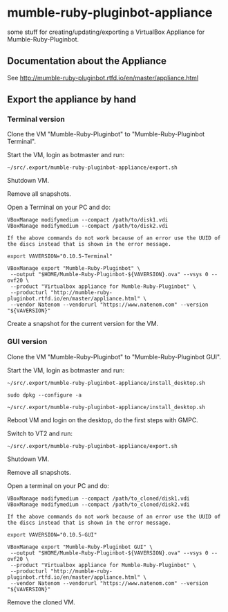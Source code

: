 # mumble-ruby-pluginbot-appliance
some stuff for creating/updating/exporting a VirtualBox Appliance for Mumble-Ruby-Pluginbot.

## Documentation about the Appliance
See http://mumble-ruby-pluginbot.rtfd.io/en/master/appliance.html

## Export the appliance by hand
### Terminal version
Clone the VM "Mumble-Ruby-Pluginbot" to "Mumble-Ruby-Pluginbot Terminal".

Start the VM, login as botmaster and run:

    ~/src/.export/mumble-ruby-pluginbot-appliance/export.sh

Shutdown VM.

Remove all snapshots.

Open a Terminal on your PC and do:

    VBoxManage modifymedium --compact /path/to/disk1.vdi
    VBoxManage modifymedium --compact /path/to/disk2.vdi
    
    If the above commands do not work because of an error use the UUID of the discs instead that is shown in the error message.

    export VAVERSION="0.10.5-Terminal"

    VBoxManage export "Mumble-Ruby-Pluginbot" \
     --output "$HOME/Mumble-Ruby-Pluginbot-${VAVERSION}.ova" --vsys 0 --ovf20 \
     --product "Virtualbox appliance for Mumble-Ruby-Pluginbot" \
     --producturl "http://mumble-ruby-pluginbot.rtfd.io/en/master/appliance.html" \
     --vendor Natenom --vendorurl "https://www.natenom.com" --version "${VAVERSION}"

Create a snapshot for the current version for the VM.

### GUI version

Clone the VM "Mumble-Ruby-Pluginbot" to "Mumble-Ruby-Pluginbot GUI".

Start the VM, login as botmaster and run:

    ~/src/.export/mumble-ruby-pluginbot-appliance/install_desktop.sh

    sudo dpkg --configure -a

    ~/src/.export/mumble-ruby-pluginbot-appliance/install_desktop.sh

Reboot VM and login on the desktop, do the first steps with GMPC.

Switch to VT2 and run:

    ~/src/.export/mumble-ruby-pluginbot-appliance/export.sh

Shutdown VM.

Remove all snapshots.

Open a terminal on your PC and do:

    VBoxManage modifymedium --compact /path/to_cloned/disk1.vdi
    VBoxManage modifymedium --compact /path/to_cloned/disk2.vdi
    
    If the above commands do not work because of an error use the UUID of the discs instead that is shown in the error message.

    export VAVERSION="0.10.5-GUI"

    VBoxManage export "Mumble-Ruby-Pluginbot GUI" \
     --output "$HOME/Mumble-Ruby-Pluginbot-${VAVERSION}.ova" --vsys 0 --ovf20 \
     --product "Virtualbox appliance for Mumble-Ruby-Pluginbot" \
     --producturl "http://mumble-ruby-pluginbot.rtfd.io/en/master/appliance.html" \
     --vendor Natenom --vendorurl "https://www.natenom.com" --version "${VAVERSION}"

Remove the cloned VM.
